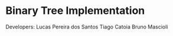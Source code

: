 # Binary Tree Implementation 

Developers:
  Lucas Pereira dos Santos
  Tiago Catoia
  Bruno Mascioli

